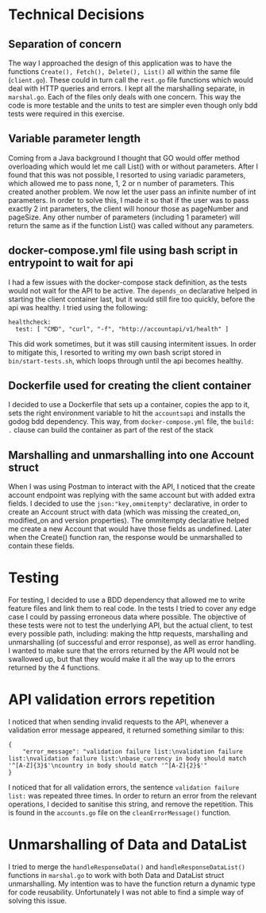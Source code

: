 # Technical Decisions

## Separation of concern
The way I approached the design of this application was to have the functions `Create(), Fetch(), Delete(), List()` all within the same file (`client.go`).
These could in turn call the `rest.go` file functions which would deal with HTTP queries and errors. I kept all the marshalling separate, in `marshal.go`.
Each of the files only deals with one concern. This way the code is more testable and the units to test are simpler even though only bdd tests were required in this exercise.

## Variable parameter length
Coming from a Java background I thought that GO would offer method overloading which would let me call List() with or without parameters.
After I found that this was not possible, I resorted to using variadic parameters, which allowed me to pass none, 1, 2 or n number of parameters.
This created another problem. We now let the user pass an infinite number of int parameters. In order to solve this, I made it so that if the user was to pass
exactly 2 int parameters, the client will honour those as pageNumber and pageSize. Any other number of parameters (including 1 parameter) will return the same
as if the function List() was called without any parameters.

## docker-compose.yml file using bash script in entrypoint to wait for api
I had a few issues with the docker-compose stack definition, as the tests would not wait for the API to be active. The `depends_on` declarative helped in starting the 
client container last, but it would still fire too quickly, before the api was healthy. I tried using the following: 
```
healthcheck:
  test: [ "CMD", "curl", "-f", "http://accountapi/v1/health" ]
```
This did work sometimes, but it was still causing intermitent issues. 
In order to mitigate this, I resorted to writing my own bash script stored in `bin/start-tests.sh`, which loops through until the api becomes healthy. 

## Dockerfile used for creating the client container
I decided to use a Dockerfile that sets up a container, copies the app to it, sets the right environment variable to hit the `accountsapi` and installs the godog bdd dependency.
This way, from `docker-compose.yml` file, the `build: .` clause can build the container as part of the rest of the stack 

## Marshalling and unmarshalling into one Account struct
When I was using Postman to interact with the API, I noticed that the create account endpoint was replying with the same account but with added extra fields.
I decided to use the `json:"key,ommitempty"` declarative, in order to create an Account struct with data (which was missing the created_on, modified_on and version properties).
The ommitempty declarative helped me create a new Account that would have those fields as undefined. Later when the Create() function ran, the response would be unmarshalled
to contain these fields.

# Testing
For testing, I decided to use a BDD dependency that allowed me to write feature files and link them to real code.
In the tests I tried to cover any edge case I could by passing erroneous data where possible.
The objective of these tests were not to test the underlying API, but the actual client, to test every possible path, including: making the http requests,
marshalling and unmarshalling (of successful and error response), as well as error handling.
I wanted to make sure that the errors returned by the API would not be swallowed up, but that they would make it all the way up to the errors returned by the 4 functions.

# API validation errors repetition
I noticed that when sending invalid requests to the API, whenever a validation error message appeared, it returned something similar to this:
```
{
    "error_message": "validation failure list:\nvalidation failure list:\nvalidation failure list:\nbase_currency in body should match '^[A-Z]{3}$'\ncountry in body should match '^[A-Z]{2}$'"
}
```
I noticed that for all validation errors, the sentence `validation failure list:` was repeated three times. In order to return an error from the relevant operations, I decided
to sanitise this string, and remove the repetition. This is found in the `accounts.go` file on the `cleanErrorMessage()` function.

# Unmarshalling of Data and DataList
I tried to merge the `handleResponseData()` and `handleResponseDataList()` functions in `marshal.go` to work with both Data and DataList struct unmarshalling. My intention was 
to have the function return a dynamic type for code reusability. Unfortunately I was not able to find a simple way of solving this issue.